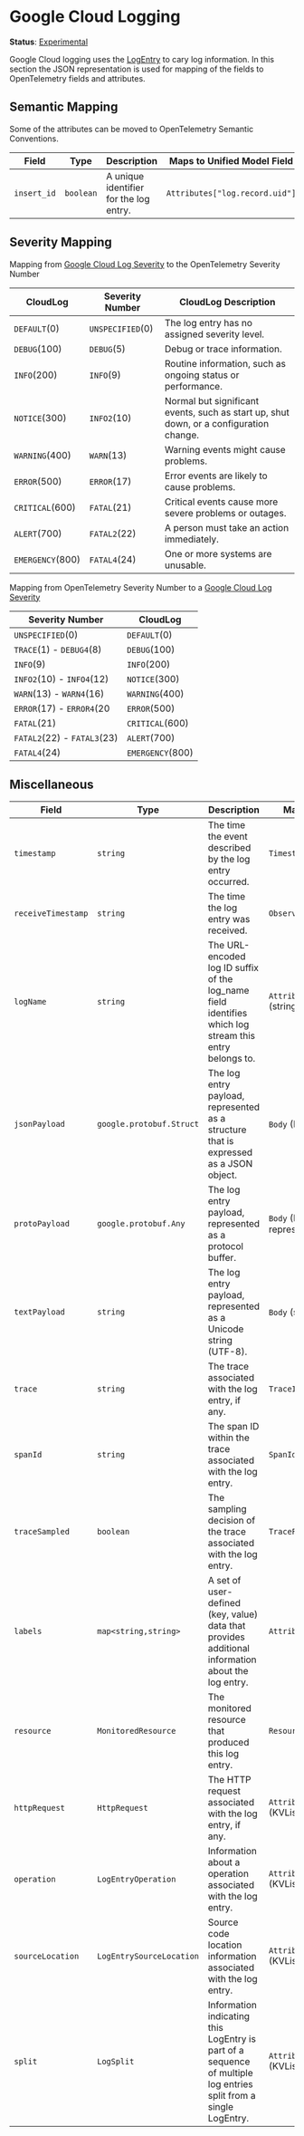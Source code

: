 <!--- Hugo front matter used to generate the website version of this page:
linkTitle: Google Cloud Logging
--->

# Google Cloud Logging

**Status**: [Experimental](../document-status.md)

Google Cloud logging uses the [LogEntry](https://cloud.google.com/logging/docs/reference/v2/rest/v2/LogEntry) to
cary log information. In this section the JSON representation is used for mapping of the fields to OpenTelemetry fields
and attributes.

## Semantic Mapping

Some of the attributes can be moved to OpenTelemetry Semantic Conventions.

| Field       | Type      | Description                            | Maps to Unified Model Field    |
|-------------|-----------|----------------------------------------|--------------------------------|
| `insert_id` | `boolean` | A unique identifier for the log entry. | `Attributes["log.record.uid"]` |

## Severity Mapping

Mapping from [Google Cloud Log Severity](https://cloud.google.com/logging/docs/reference/v2/rest/v2/LogEntry#LogSeverity)
to the OpenTelemetry Severity Number

| CloudLog         | Severity Number  | CloudLog Description                                                                   |
|------------------|------------------|----------------------------------------------------------------------------------------|
| `DEFAULT`(0)     | `UNSPECIFIED`(0) | The log entry has no assigned severity level.                                          |
| `DEBUG`(100)     | `DEBUG`(5)       | Debug or trace information.                                                            |
| `INFO`(200)      | `INFO`(9)        | Routine information, such as ongoing status or performance.                            |
| `NOTICE`(300)    | `INFO2`(10)      | Normal but significant events, such as start up, shut down, or a configuration change. |
| `WARNING`(400)   | `WARN`(13)       | Warning events might cause problems.                                                   |
| `ERROR`(500)     | `ERROR`(17)      | Error events are likely to cause problems.                                             |
| `CRITICAL`(600)  | `FATAL`(21)      | Critical events cause more severe problems or outages.                                 |
| `ALERT`(700)     | `FATAL2`(22)     | A person must take an action immediately.                                              |
| `EMERGENCY`(800) | `FATAL4`(24)     | One or more systems are unusable.                                                      |

Mapping from OpenTelemetry Severity Number to a
[Google Cloud Log Severity](https://cloud.google.com/logging/docs/reference/v2/rest/v2/LogEntry#LogSeverity)

| Severity Number             | CloudLog         |
|-----------------------------|------------------|
| `UNSPECIFIED`(0)            | `DEFAULT`(0)     |
| `TRACE`(1) - `DEBUG4`(8)    | `DEBUG`(100)     |
| `INFO`(9)                   | `INFO`(200)      |
| `INFO2`(10) - `INFO4`(12)   | `NOTICE`(300)    |
| `WARN`(13) - `WARN4`(16)    | `WARNING`(400)   |
| `ERROR`(17) - `ERROR4`(20   | `ERROR`(500)     |
| `FATAL`(21)                 | `CRITICAL`(600)  |
| `FATAL2`(22) - `FATAL3`(23) | `ALERT`(700)     |
| `FATAL4`(24)                | `EMERGENCY`(800) |

## Miscellaneous

| Field              | Type                     | Description                                                                                                      | Maps to Unified Model Field                   |
|--------------------|--------------------------|------------------------------------------------------------------------------------------------------------------|-----------------------------------------------|
| `timestamp`        | `string`                 | The time the event described by the log entry occurred.                                                          | `Timestamp`                                   |
| `receiveTimestamp` | `string`                 | The time the log entry was received.                                                                             | `ObservedTimestamp`                           |
| `logName`          | `string`                 | The URL-encoded log ID suffix of the log_name field identifies which log stream this entry belongs to.           | `Attributes["gcp.log_name"]` (string)         |
| `jsonPayload`      | `google.protobuf.Struct` | The log entry payload, represented as a structure that is expressed as a JSON object.                            | `Body` (KVList)                               |
| `protoPayload`     | `google.protobuf.Any`    | The log entry payload, represented as a protocol buffer.                                                         | `Body` (KVList, key from JSON representation) |
| `textPayload`      | `string`                 | The log entry payload, represented as a Unicode string (UTF-8).                                                  | `Body` (string)                               |
| `trace`            | `string`                 | The trace associated with the log entry, if any.                                                                 | `TraceId`                                     |
| `spanId`           | `string`                 | The span ID within the trace associated with the log entry.                                                      | `SpanId`                                      |
| `traceSampled`     | `boolean`                | The sampling decision of the trace associated with the log entry.                                                | `TraceFlags.SAMPLED`                          |
| `labels`           | `map<string,string>`     | A set of user-defined (key, value) data that provides additional information about the log entry.                | `Attributes`                                  |
| `resource`         | `MonitoredResource`      | The monitored resource that produced this log entry.                                                             | `Resource["gcp.*"]`                           |
| `httpRequest`      | `HttpRequest`            | The HTTP request associated with the log entry, if any.                                                          | `Attributes["gcp.http_request"]` (KVList)     |
| `operation`        | `LogEntryOperation`      | Information about a operation associated with the log entry.                                                     | `Attributes["gcp.operation"]`  (KVList)       |
| `sourceLocation`   | `LogEntrySourceLocation` | Source code location information associated with the log entry.                                                  | `Attributes["gcp.source_location"]` (KVList)  |
| `split`            | `LogSplit`               | Information indicating this LogEntry is part of a sequence of multiple log entries split from a single LogEntry. | `Attributes["gcp.log_split"]`  (KVList)       |
